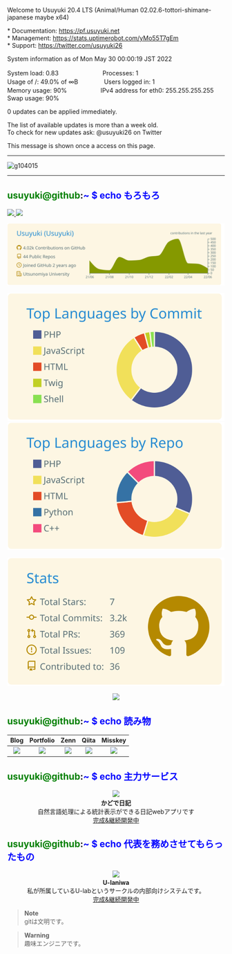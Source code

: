 
Welcome to Usuyuki 20.4 LTS (Animal/Human 02.02.6-tottori-shimane-japanese maybe x64) 

 \* Documentation:  https://pf.usuyuki.net  
 \* Management:     https://stats.uptimerobot.com/yMo55T7gEm  
 \* Support:        https://twitter.com/usuyuki26  

  System information as of Mon May 30 00:00:19 JST 2022

  System load:  0.83　　　　　　　 Processes:             1  
  Usage of /:   49.0% of ∞B　　　　 Users logged in:       1  
  Memory usage: 90% 　　　　　    IPv4 address for eth0: 255.255.255.255  
  Swap usage:   90%  


0 updates can be applied immediately.


The list of available updates is more than a week old.  
To check for new updates ask: @usuyuki26 on Twitter


This message is shown once a access on this page.


<hr>

![g104015](https://user-images.githubusercontent.com/63891531/170875856-7b6fb71c-d099-46ef-9667-d3ff6641f874.png)

<hr>

## <span style="color:green">usuyuki@github</span>:<span style="color:blue">~ $</sapn> echo もろもろ
<p align="left"> 
  <a href="http://twitter.com/usuyuki26">
    <img height="20" src="https://img.shields.io/twitter/follow/usuyuki26?label=Twitter&logo=twitter&style=flat" />
  </a>
  <a href="https://github.com/Usuyuki">
    <img height="20" src="https://img.shields.io/github/followers/Usuyuki?label=follow&logo=github&style=flat" />
  </a>
</p>
<!--統計コーナー(github-profile-summary-cardsを利用しています) -->

<div align="center">
 
[![](https://raw.githubusercontent.com/Usuyuki/Usuyuki/master/profile-summary-card-output/solarized/0-profile-details.svg)](https://github.com/vn7n24fzkq/github-profile-summary-cards)

[![](https://raw.githubusercontent.com/Usuyuki/Usuyuki/master/profile-summary-card-output/solarized/2-most-commit-language.svg)](https://github.com/vn7n24fzkq/github-profile-summary-cards)
[![](https://raw.githubusercontent.com/Usuyuki/Usuyuki/master/profile-summary-card-output/solarized/1-repos-per-language.svg)](https://github.com/vn7n24fzkq/github-profile-summary-cards)

[![](https://raw.githubusercontent.com/Usuyuki/Usuyuki/master/profile-summary-card-output/solarized/3-stats.svg)](https://github.com/vn7n24fzkq/github-profile-summary-cards)
 
</div>

<!--<a href="https://github.com/anuraghazra/github-readme-stats">
  <img align="left" src="https://github-readme-stats.vercel.app/api/top-langs/?username=Usuyuki&count_private=true&show_icons=true&theme=dracula" />
</a>-->

<div align="center">
<img src="https://count.getloli.com/get/@usuyuki?theme=rule34">
</div>

## <span style="color:green">usuyuki@github</span>:<span style="color:blue">~ $</sapn> echo 読み物

| Blog | Portfolio | Zenn | Qiita | Misskey |
| :----: |  :----: | :----: | :----: | :----: |
|<a href="https://blog.usuyuki.net" target="_blank" rel="noopener noreferrer"><img src="https://user-images.githubusercontent.com/63891531/150616629-78f44721-b411-4f32-b5fc-f0ff54a2aa78.png" width="30%"></a>|<a href="https://pf.usuyuki.net/" target="_blank" rel="noopener noreferrer"><img src="https://user-images.githubusercontent.com/63891531/150682673-5636c312-9ba9-46a6-b496-c7b81ee59ea5.png" width="10%"></a>|<a href = "https://zenn.dev/usuyuki"  target="_blank" rel="noopener noreferrer"><img src="https://user-images.githubusercontent.com/63891531/150616750-d9d004c9-7cd4-4bbf-bc56-3758dcc901a6.svg" width="30%"></a>| <a href = "https://qiita.com/Usuyuki"  target="_blank" rel="noopener noreferrer"><img src="https://user-images.githubusercontent.com/63891531/150616655-5b86c39d-3174-4a4a-a69b-1d5b2dc23d42.png" width="30%"></a> |<a href = "https://misskey.usuyuki.net/@usuyuki"  target="_blank" rel="noopener noreferrer"><img src="https://user-images.githubusercontent.com/63891531/152350334-3fbcbc6b-a525-470f-82c6-add0f0460044.png" width="30%"></a> |


## <span style="color:green">usuyuki@github</span>:<span style="color:blue">~ $</sapn> echo 主力サービス



<div align="center">
   <a href="https://github.com/Usuyuki/kadode_nikki3" target="_blank" rel="noopener noreferrer">
    <img src="https://user-images.githubusercontent.com/63891531/172370977-7c68bca5-6b3d-4bc2-9806-8e928b0b18c3.png" width="20%">
  </a>
    <br>
  <b>かどで日記</b>
  <br>
自然言語処理による統計表示ができる日記webアプリです
  <br>
  <a href="https://github.com/Usuyuki/kadode_nikki3" target="_blank" rel="noopener noreferrer">完成&継続開発中</a>
</div>

## <span style="color:green">usuyuki@github</span>:<span style="color:blue">~ $</sapn> echo 代表を務めさせてもらったもの

<div align="center">
  <a href="https://github.com/u-lab/U-laniwa" target="_blank" rel="noopener noreferrer">
    <img src="https://user-images.githubusercontent.com/63891531/156935634-8ce52085-6db4-479a-9f6e-6f9626a05288.jpg" width="20%">
  </a>
  <br>
  <b>U-laniwa</b>
  <br>
私が所属しているU-labというサークルの内部向けシステムです。
  <br>
  <a href="https://github.com/u-lab/U-laniwa" target="_blank" rel="noopener noreferrer">完成&継続開発中</a>
</div>




> **Note**  
>  gitは文明です。

> **Warning**  
>  趣味エンジニアです。
